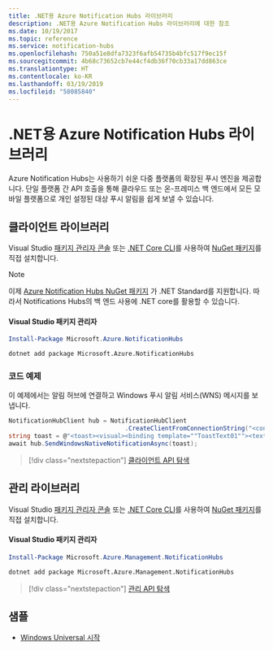 ```yaml
---
title: .NET용 Azure Notification Hubs 라이브러리
description: .NET용 Azure Notification Hubs 라이브러리에 대한 참조
ms.date: 10/19/2017
ms.topic: reference
ms.service: notification-hubs
ms.openlocfilehash: 750a51e8dfa7323f6afb54735b4bfc517f9ec15f
ms.sourcegitcommit: 4b68c73652cb7e44cf4db36f70cb33a17dd863ce
ms.translationtype: HT
ms.contentlocale: ko-KR
ms.lasthandoff: 03/19/2019
ms.locfileid: "58085840"
---
```

# <a name="azure-notification-hubs-libraries-for-net"></a>.NET용 Azure Notification Hubs 라이브러리

Azure Notification Hubs는 사용하기 쉬운 다중 플랫폼의 확장된 푸시 엔진을 제공합니다. 단일 플랫폼 간 API 호출을 통해 클라우드 또는 온-프레미스 백 엔드에서 모든 모바일 플랫폼으로 개인 설정된 대상 푸시 알림을 쉽게 보낼 수 있습니다.

## <a name="client-library"></a>클라이언트 라이브러리

Visual Studio [패키지 관리자 콘솔][PackageManager] 또는 [.NET Core CLI][DotNetCLI]를 사용하여 [NuGet 패키지](https://www.nuget.org/packages/Microsoft.Azure.NotificationHubs)를 직접 설치합니다.

> [!NOTE]
> 이제 [Azure Notification Hubs NuGet 패키지](https://www.nuget.org/packages/Microsoft.Azure.NotificationHubs) 가 .NET Standard를 지원합니다. 따라서 Notifications Hubs의 백 엔드 사용에 .NET core를 활용할 수 있습니다.

#### <a name="visual-studio-package-manager"></a>Visual Studio 패키지 관리자

```powershell
Install-Package Microsoft.Azure.NotificationHubs
```

```bash
dotnet add package Microsoft.Azure.NotificationHubs
```

### <a name="code-example"></a>코드 예제

이 예제에서는 알림 허브에 연결하고 Windows 푸시 알림 서비스(WNS) 메시지를 보냅니다.

```csharp
NotificationHubClient hub = NotificationHubClient
                                .CreateClientFromConnectionString("<connection string with full access>", "<hub name>");
string toast = @"<toast><visual><binding template=""ToastText01""><text id=""1"">Hello from a .NET App!</text></binding></visual></toast>";
await hub.SendWindowsNativeNotificationAsync(toast);
```

> [!div class="nextstepaction"]
> [클라이언트 API 탐색](/dotnet/api/overview/azure/notificationhubs/client)

## <a name="management-library"></a>관리 라이브러리

Visual Studio [패키지 관리자 콘솔][PackageManager] 또는 [.NET Core CLI][DotNetCLI]를 사용하여 [NuGet 패키지](https://www.nuget.org/packages/Microsoft.Azure.Management.NotificationHubs)를 직접 설치합니다.

#### <a name="visual-studio-package-manager"></a>Visual Studio 패키지 관리자

```powershell
Install-Package Microsoft.Azure.Management.NotificationHubs
```

```bash
dotnet add package Microsoft.Azure.Management.NotificationHubs
```

> [!div class="nextstepaction"]
> [관리 API 탐색](/dotnet/api/overview/azure/notificationhubs/management)

## <a name="samples"></a>샘플

- [Windows Universal 시작](https://github.com/Azure/azure-notificationhubs-samples/tree/master/dotnet/GetStartedWindowsUniversal)

[PackageManager]: https://docs.microsoft.com/nuget/tools/package-manager-console
[DotNetCLI]: https://docs.microsoft.com/dotnet/core/tools/dotnet-add-package
